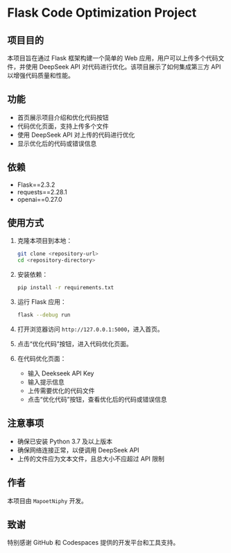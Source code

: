 # Flask Code Optimization Project

## 项目目的

本项目旨在通过 Flask 框架构建一个简单的 Web 应用，用户可以上传多个代码文件，并使用 DeepSeek API 对代码进行优化。该项目展示了如何集成第三方 API 以增强代码质量和性能。

## 功能

- 首页展示项目介绍和优化代码按钮
- 代码优化页面，支持上传多个文件
- 使用 DeepSeek API 对上传的代码进行优化
- 显示优化后的代码或错误信息

## 依赖

- Flask==2.3.2
- requests==2.28.1
- openai==0.27.0

## 使用方式

1. 克隆本项目到本地：
    ```sh
    git clone <repository-url>
    cd <repository-directory>
    ```

2. 安装依赖：
    ```sh
    pip install -r requirements.txt
    ```

3. 运行 Flask 应用：
    ```sh
    flask --debug run
    ```

4. 打开浏览器访问 `http://127.0.0.1:5000`，进入首页。

5. 点击“优化代码”按钮，进入代码优化页面。

6. 在代码优化页面：
    - 输入 Deekseek API Key
    - 输入提示信息
    - 上传需要优化的代码文件
    - 点击“优化代码”按钮，查看优化后的代码或错误信息

## 注意事项

- 确保已安装 Python 3.7 及以上版本
- 确保网络连接正常，以便调用 DeepSeek API
- 上传的文件应为文本文件，且总大小不应超过 API 限制

## 作者

本项目由 `MapoetNiphy` 开发。

## 致谢

特别感谢 GitHub 和 Codespaces 提供的开发平台和工具支持。